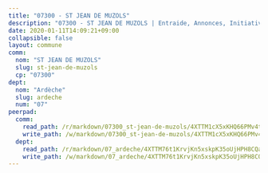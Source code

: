 ```yaml
---
title: "07300 - ST JEAN DE MUZOLS"
description: "07300 - ST JEAN DE MUZOLS | Entraide, Annonces, Initiatives"
date: 2020-01-11T14:09:21+09:00
collapsible: false
layout: commune
comm:
  nom: "ST JEAN DE MUZOLS"
  slug: st-jean-de-muzols
  cp: "07300"
dept:
  nom: "Ardèche"
  slug: ardeche
  num: "07"
peerpad:
  comm:
    read_path: /r/markdown/07300_st-jean-de-muzols/4XTTM1cX5xKHQ66PMv4tFcHEkUnasR8sJCYMkkGyF4wA4t3ho
    write_path: /w/markdown/07300_st-jean-de-muzols/4XTTM1cX5xKHQ66PMv4tFcHEkUnasR8sJCYMkkGyF4wA4t3ho-K3TgU2KpP63roAzF2a8AaCo4SN2UoHz2J3xKnnnC4aX39DwLhQJw1WACRvFpGRx5fsditVYSNsPRXCLUdT2mHSY9pAC7bjBVpjQSvKT1tD9uC2AUcZu5jZ3s6SBTxF9pAeLoo32V
  dept:
    read_path: /r/markdown/07_ardeche/4XTTM76t1KrvjKn5xskpK35oUjHPH8CQaLdMsC4TVbgaVPp9H
    write_path: /w/markdown/07_ardeche/4XTTM76t1KrvjKn5xskpK35oUjHPH8CQaLdMsC4TVbgaVPp9H-K3TgTz6XqMtb1TG26LozWQGWzYCmeEroVRKKCBntm7SADEzfC88gC5qx4GzHEVb3Y3CHH1FRtgCq45v9wokwFBFS6YysdmDNnD29f5C4C6FuF2ZpCUFJZY3XzmFx1kWscUwpw6qR
---
```


